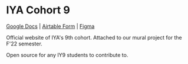 # IYA Cohort 9

[Google Docs](https://docs.google.com/document/u/0/d/15rUR9vGhXEw0Qw3WJU6Q8ZIffM1YmhjMmE8_lm0IST0) | [Airtable Form](https://airtable.com/shrxRhSVEteD8ntn6) | [Figma](https://www.figma.com/file/CmofNrzWSKJfSY0rue9x6o/IYA-C9-Mural-Website?node-id=1%3A3)

Official website of IYA's 9th cohort. Attached to our mural project for the F'22 semester.

Open source for any IY9 students to contribute to.